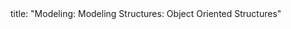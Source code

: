 <frontmatter>
title: "Modeling: Modeling Structures: Object Oriented Structures"
</frontmatter>

<include src="unit-inPage-asFlat.md" boilerplate />
